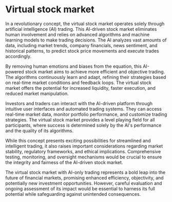 # Virtual stock market

In a revolutionary concept, the virtual stock market operates solely through artificial intelligence (AI) trading. This AI-driven stock market eliminates human involvement and relies on advanced algorithms and machine learning models to make trading decisions. The AI analyzes vast amounts of data, including market trends, company financials, news sentiment, and historical patterns, to predict stock price movements and execute trades accordingly.

By removing human emotions and biases from the equation, this AI-powered stock market aims to achieve more efficient and objective trading. The algorithms continuously learn and adapt, refining their strategies based on real-time market conditions and feedback loops. The virtual stock market offers the potential for increased liquidity, faster execution, and reduced market manipulation.

Investors and traders can interact with the AI-driven platform through intuitive user interfaces and automated trading systems. They can access real-time market data, monitor portfolio performance, and customize trading strategies. The virtual stock market provides a level playing field for all participants, where success is determined solely by the AI's performance and the quality of its algorithms.

While this concept presents exciting possibilities for streamlined and intelligent trading, it also raises important considerations regarding market stability, regulatory frameworks, and ethical implications. Comprehensive testing, monitoring, and oversight mechanisms would be crucial to ensure the integrity and fairness of the AI-driven stock market.

The virtual stock market with AI-only trading represents a bold leap into the future of financial markets, promising enhanced efficiency, objectivity, and potentially new investment opportunities. However, careful evaluation and ongoing assessment of its impact would be essential to harness its full potential while safeguarding against unintended consequences.